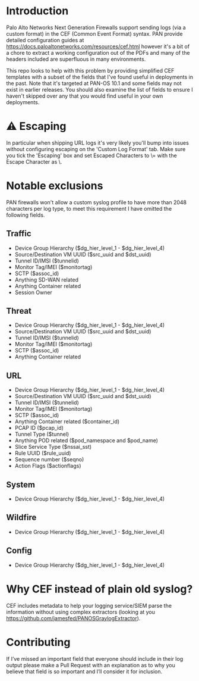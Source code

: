 # Introduction
Palo Alto Networks Next Generation Firewalls support sending logs (via a custom format) in the CEF (Common Event Format) syntax. PAN provide detailed configuration guides at https://docs.paloaltonetworks.com/resources/cef.html however it's a bit of a chore to extract a working configuration out of the PDFs and many of the headers included are superfluous in many environments.

This repo looks to help with this problem by providing simplified CEF templates with a subset of the fields that I've found useful in deployments in the past. Note that it's targeted at PAN-OS 10.1 and some fields may not exist in earlier releases. You should also examine the list of fields to ensure I haven't skipped over any that you would find useful in your own deployments.

# ⚠️ Escaping
In particular when shipping URL logs it's very likely you'll bump into issues without configuring escaping on the 'Custom Log Format' tab. Make sure you tick the 'Escaping' box and set Escaped Characters to \\\= with the Escape Character as \\.

# Notable exclusions
PAN firewalls won't allow a custom syslog profile to have more than 2048 characters per log type, to meet this requirement I have omitted the following fields.

## Traffic
* Device Group Hierarchy ($dg_hier_level_1 - $dg_hier_level_4)
* Source/Destination VM UUID ($src_uuid and $dst_uuid)
* Tunnel ID/IMSI ($tunnelid)
* Monitor Tag/IMEI ($monitortag)
* SCTP ($assoc_id)
* Anything SD-WAN related
* Anything Container related
* Session Owner

## Threat
* Device Group Hierarchy ($dg_hier_level_1 - $dg_hier_level_4)
* Source/Destination VM UUID ($src_uuid and $dst_uuid)
* Tunnel ID/IMSI ($tunnelid)
* Monitor Tag/IMEI ($monitortag)
* SCTP ($assoc_id)
* Anything Container related

## URL
* Device Group Hierarchy ($dg_hier_level_1 - $dg_hier_level_4)
* Source/Destination VM UUID ($src_uuid and $dst_uuid)
* Tunnel ID/IMSI ($tunnelid)
* Monitor Tag/IMEI ($monitortag)
* SCTP ($assoc_id)
* Anything Container related ($container_id)
* PCAP ID ($pcap_id)
* Tunnel Type ($tunnel)
* Anything POD related ($pod_namespace and $pod_name)
* Slice Service Type ($nssai_sst)
* Rule UUID ($rule_uuid)
* Sequence number ($seqno)
* Action Flags ($actionflags)

## System
* Device Group Hierarchy ($dg_hier_level_1 - $dg_hier_level_4)

## Wildfire
* Device Group Hierarchy ($dg_hier_level_1 - $dg_hier_level_4)

## Config
* Device Group Hierarchy ($dg_hier_level_1 - $dg_hier_level_4)

# Why CEF instead of plain old syslog?
CEF includes metadata to help your logging service/SIEM parse the information without using complex extractors (looking at you https://github.com/jamesfed/PANOSGraylogExtractor). 
# Contributing
If I’ve missed an important field that everyone should include in their log output please make a Pull Request with an explanation as to why you believe that field is so important and I’ll consider it for inclusion.
